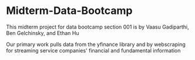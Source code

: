 # Midterm-Data-Bootcamp
This midterm project for data bootcamp section 001 is by Vaasu Gadiparthi, Ben Gelchinsky, and Ethan Hu

Our primary work pulls data from the yfinance library and by webscraping for streaming service companies' financial and fundamental information


